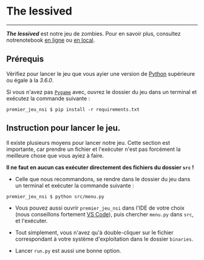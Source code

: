 # The lessived
---

***The lessived*** est notre jeu de zombies. Pour en savoir plus, consultez notrenotebook [en ligne](https://github.com/PaulJeFi/premier_jeu_nsi/blob/main/main.ipynb) ou [en local](main.ipynb).

## Prérequis

Vérifiez pour lancer le jeu que vous ayier une version de [Python](https://python.org) supérieure ou égale à la *3.6.0*.

Si vous n'avez pas [```Pygame```](https://www.pygame.org/news) avec, ouvrez le dossier du jeu dans un terminal et exécutez la commande suivante :

```
premier_jeu_nsi $ pip install -r requirements.txt
```


## Instruction pour lancer le jeu.

Il existe plusieurs moyens pour lancer notre jeu. Cette section est importante, car prendre un fichier et l'exécuter n'est pas forcément la meilleure chose que vous ayiez à faire.

**Il ne faut en aucun cas exécuter directement des fichiers du dossier ```src``` !**

- Celle que nous recommandons, se rendre dans le dossier du jeu dans un terminal et exécuter la commande suivante :

```
premier_jeu_nsi $ python src/menu.py
```

- Vous pouvez aussi ouvrir ```premier_jeu_nsi``` dans l'IDE de votre choix (nous conseillons fortement [VS Code](https://code.visualstudio.com)), puis chercher ```menu.py``` dans ```src```, et l'exécuter.

- Tout simplement, vous n'avez qu'à double-cliquer sur le fichier correspondant à votre système d'exploitation dans le dossier ```binaries```.

- Lancer ```run.py``` est aussi une bonne option.